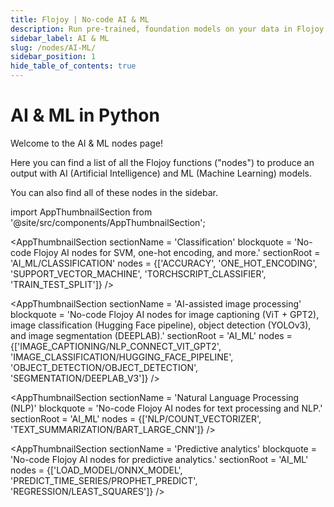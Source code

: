 ```yaml
---
title: Flojoy | No-code AI & ML
description: Run pre-trained, foundation models on your data in Flojoy's drag & drop environment. Apply these models to data from the physical world by combining them with sensors, robotics, and benchtop instruments.
sidebar_label: AI & ML
slug: /nodes/AI-ML/
sidebar_position: 1
hide_table_of_contents: true
---
```


# AI & ML in Python

Welcome to the AI & ML nodes page!

Here you can find a list of all the Flojoy functions ("nodes") to produce an output with AI (Artificial Intelligence) and ML (Machine Learning) models.

You can also find all of these nodes in the sidebar.

<!-- Custom component -->
import AppThumbnailSection from '@site/src/components/AppThumbnailSection';

<AppThumbnailSection
    sectionName = 'Classification'
    blockquote = 'No-code Flojoy AI nodes for SVM, one-hot encoding, and more.'
    sectionRoot = 'AI_ML/CLASSIFICATION'
    nodes = {['ACCURACY', 'ONE_HOT_ENCODING', 'SUPPORT_VECTOR_MACHINE', 'TORCHSCRIPT_CLASSIFIER', 'TRAIN_TEST_SPLIT']}
/>

<AppThumbnailSection
    sectionName = 'AI-assisted image processing'
    blockquote = 'No-code Flojoy AI nodes for image captioning (ViT + GPT2), image classification (Hugging Face pipeline), object detection (YOLOv3), and image segmentation (DEEPLAB).'
    sectionRoot = 'AI_ML'
    nodes = {['IMAGE_CAPTIONING/NLP_CONNECT_VIT_GPT2', 'IMAGE_CLASSIFICATION/HUGGING_FACE_PIPELINE', 'OBJECT_DETECTION/OBJECT_DETECTION', 'SEGMENTATION/DEEPLAB_V3']}
/>

<AppThumbnailSection
    sectionName = 'Natural Language Processing (NLP)'
    blockquote = 'No-code Flojoy AI nodes for text processing and NLP.'
    sectionRoot = 'AI_ML'
    nodes = {['NLP/COUNT_VECTORIZER', 'TEXT_SUMMARIZATION/BART_LARGE_CNN']}
/>

<AppThumbnailSection
    sectionName = 'Predictive analytics'
    blockquote = 'No-code Flojoy AI nodes for predictive analytics.'
    sectionRoot = 'AI_ML'
    nodes = {['LOAD_MODEL/ONNX_MODEL', 'PREDICT_TIME_SERIES/PROPHET_PREDICT', 'REGRESSION/LEAST_SQUARES']}
/>